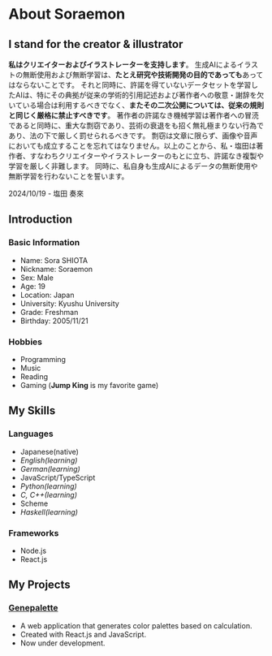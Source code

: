 # About Soraemon

## I stand for the creator & illustrator

**私はクリエイターおよびイラストレーターを支持します**。
生成AIによるイラストの無断使用および無断学習は、**たとえ研究や技術開発の目的であっても**あってはならないことです。
それと同時に、許諾を得ていないデータセットを学習したAIは、特にその典拠が従来の学術的引用記述および著作者への敬意・謝辞を欠いている場合は利用するべきでなく、**またその二次公開については、従来の規則と同じく厳格に禁止すべきです**。
著作者の許諾なき機械学習は著作者への冒涜であると同時に、重大な剽窃であり、芸術の衰退をも招く無礼極まりない行為であり、法の下で厳しく罰せられるべきです。
剽窃は文章に限らず、画像や音声においても成立することを忘れてはなりません。以上のことから、私・塩田は著作者、すなわちクリエイターやイラストレーターのもとに立ち、許諾なき複製や学習を厳しく非難します。
同時に、私自身も生成AIによるデータの無断使用や無断学習を行わないことを誓います。

2024/10/19 - 塩田 奏來

## Introduction

### Basic Information

- Name: Sora SHIOTA
- Nickname: Soraemon
- Sex: Male
- Age: 19
- Location: Japan
- University: Kyushu University
- Grade: Freshman
- Birthday: 2005/11/21

### Hobbies

- Programming
- Music
- Reading
- Gaming (**Jump King** is my favorite game)

## My Skills

### Languages

- Japanese(native)
- *English(learning)*
- *German(learning)*
- JavaScript/TypeScript
- *Python(learning)*
- *C, C++(learning)*
- Scheme
- *Haskell(learning)*

### Frameworks

- Node.js
- React.js

## My Projects

### [**Genepalette**](https://genepalette.netlify.app/)

- A web application that generates color palettes based on calculation.
- Created with React.js and JavaScript.
- Now under development.
